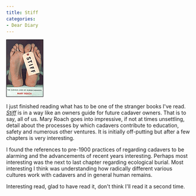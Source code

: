 ```yaml
---
title: Stiff
categories:
- Dear Diary
---
```


[![](/assets/posts/2004/r_Stiff.gif)](http://search.barnesandnoble.com/booksearch/isbnInquiry.asp?isbn=0393050939)


I just finished reading what has to be one of the stranger books I've read. _[Stiff](http://search.barnesandnoble.com/booksearch/isbnInquiry.asp?isbn=0393050939)_ is in a way like an owners guide for future cadaver owners. That is to say, all of us. Mary Roach goes into impressive, if not at times unsettling, detail about the processes by which cadavers contribute to education, safety and numerous other ventures. It is initially off-putting but after a few chapters is very interesting.

I found the references to pre-1900 practices of regarding cadavers to be alarming and the advancements of recent years interesting. Perhaps most interesting was the next to last chapter regarding ecological burial. Most interesting I think was understanding how radically different various cultures work with cadavers and in general human remains.

Interesting read, glad to have read it, don't think I'll read it a second time.
